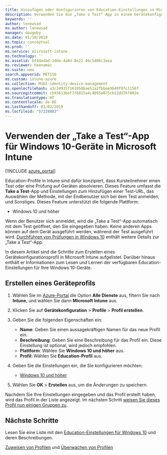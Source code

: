 ```yaml
---
title: Hinzufügen oder Konfigurieren von Education-Einstellungen in Microsoft Intune – Azure | Microsoft-Dokumentation
description: Verwenden Sie die „Take a Test“-App in einem Gerätekonfigurationsprofil für Geräte auf Windows 10 und höher in Microsoft Intune. Erstellen Sie ein Konfigurationsprofil mithilfe der Education-Einstellungen, und geben Sie eine Test-App-URL ein; wählen Sie aus, wie Benutzer sich anmelden, überwachen Sie den Bildschirm während des Tests, und lassen Sie Textvorschläge während des Tests zu, oder verhindern Sie sie.
keywords: ''
author: lenewsad
ms.author: lanewsad
manager: dougeby
ms.date: 01/10/2019
ms.topic: conceptual
ms.prod: ''
ms.service: microsoft-intune
ms.technology: ''
ms.assetid: 6f4de4bd-3dde-4a8d-8e22-46c5d06c3eea
ms.reviewer: heenamac
ms.suite: ems
search.appverid: MET150
ms.custom: intune-azure
ms.collection: M365-identity-device-management
ms.openlocfilehash: a3c34935f161050bae51a2fbbee9b49f9fc1156f
ms.sourcegitcommit: cb93613bef7f6015a4c4095e875cb12dd76f002e
ms.translationtype: HT
ms.contentlocale: de-DE
ms.lasthandoff: 03/02/2019
ms.locfileid: "57228883"
---
```

# <a name="use-the-take-a-test-app-on-windows-10-devices-in-microsoft-intune"></a>Verwenden der „Take a Test“-App für Windows 10-Geräte in Microsoft Intune

[!INCLUDE [azure_portal](./includes/azure_portal.md)]

Education-Profile in Intune sind dafür konzipiert, dass Kursteilnehmer einen Test oder eine Prüfung auf Geräten absolvieren. Dieses Feature umfasst die **Take a Test**-App und Einstellungen zum Hinzufügen einer Test-URL, das Auswählen der Methode, mit der Endbenutzer sich bei dem Test anmelden, und Sonstiges. Dieses Feature unterstützt die folgende Plattform:

- Windows 10 und höher

Wenn der Benutzer sich anmeldet, wird die „Take a Test“-App automatisch mit dem Test geöffnet, den Sie eingegeben haben. Keine anderen Apps können auf dem Gerät ausgeführt werden, während der Test ausgeführt wird. [Durchführen von Prüfungen in Windows 10](https://docs.microsoft.com/education/windows/take-tests-in-windows-10) enthält weitere Details zur „Take a Test“-App.

In diesem Artikel sind die Schritte zum Erstellen eines Gerätekonfigurationsprofil in Microsoft Intune aufgelistet. Darüber hinaus enthält er Informationen zum Lesen und Lernen der verfügbaren Education-Einstellungen für Ihre Windows 10-Geräte.

## <a name="create-a-device-profile"></a>Erstellen eines Geräteprofils

1. Wählen Sie im [Azure-Portal](https://portal.azure.com) die Option **Alle Dienste** aus, filtern Sie nach **Intune**, und wählen Sie dann **Microsoft Intune** aus.
2. Klicken Sie auf **Gerätekonfiguration** > **Profile** > **Profil erstellen**.
3. Geben Sie die folgenden Eigenschaften ein:

    - **Name**: Geben Sie einen aussagekräftigen Namen für das neue Profil ein.
    - **Beschreibung**: Geben Sie eine Beschreibung für das Profil ein. Diese Einstellung ist optional, wird jedoch empfohlen.
    - **Plattform**: Wählen Sie **Windows 10 und höher** aus.
    - **Profil**: Wählen Sie **Education-Profil** aus.

4. Geben Sie die Einstellungen ein, die Sie konfigurieren möchten:

    - [Windows 10 und höher](education-settings-windows.md)

5. Wählen Sie **OK** > **Erstellen** aus, um die Änderungen zu speichern.

Nachdem Sie Ihre Einstellungen eingegeben und das Profil erstellt haben, wird das Profil in der Liste angezeigt. Im nächsten Schritt [weisen Sie dieses Profil nun einigen Gruppen zu](device-profile-assign.md).

## <a name="next-steps"></a>Nächste Schritte

Lesen Sie eine Liste mit den [Education-Einstellungen für Windows 10](education-settings-windows.md) und deren Beschreibungen.

[Zuweisen von Profilen](device-profile-assign.md) und [Überwachen von Profilen](device-profile-monitor.md)
